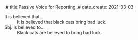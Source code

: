 .# title:Passive Voice for Reporting
.# date_create: 2021-03-03

<dl>
<dt>It is believed that...
<dd>It is believed that black cats bring bad luck.

<dt>Sbj. is believed to...
<dd>Black cats are believed to bring bad luck.
</dl>
